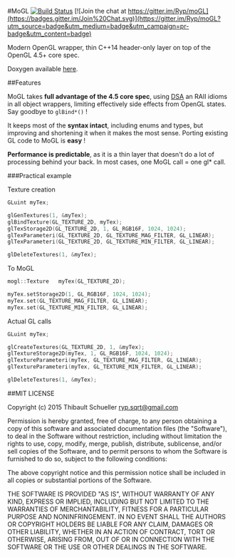 #MoGL [![Build Status](https://travis-ci.org/Ryp/moGL.svg?branch=master)](https://travis-ci.org/Ryp/moGL) [![Join the chat at https://gitter.im/Ryp/moGL](https://badges.gitter.im/Join%20Chat.svg)](https://gitter.im/Ryp/moGL?utm_source=badge&utm_medium=badge&utm_campaign=pr-badge&utm_content=badge)

Modern OpenGL wrapper, thin C++14 header-only layer on top of the OpenGL 4.5+ core spec.

Doxygen available [here](http://ryp.github.io/moGL/).

##Features

MoGL takes **full advantage of the 4.5 core spec**, using [DSA](https://www.opengl.org/registry/specs/ARB/direct_state_access.txt) an RAII idioms in all object wrappers, limiting effectively side effects from OpenGL states. Say goodbye to `glBind*()` !

It keeps most of the **syntax intact**, including enums and types, but improving and shortening it when it makes the most sense. Porting existing GL code to MoGL is **easy** !

**Performance is predictable**, as it is a thin layer that doesn't do a lot of processing behind your back. In most cases, one MoGL call = one gl* call.

###Practical example

Texture creation
```cpp
GLuint myTex;

glGenTextures(1, &myTex);
glBindTexture(GL_TEXTURE_2D, myTex);
glTexStorage2D(GL_TEXTURE_2D, 1, GL_RGB16F, 1024, 1024);
glTexParameteri(GL_TEXTURE_2D, GL_TEXTURE_MAG_FILTER, GL_LINEAR);
glTexParameteri(GL_TEXTURE_2D, GL_TEXTURE_MIN_FILTER, GL_LINEAR);

glDeleteTextures(1, &myTex);
```
To MoGL
```cpp
mogl::Texture   myTex(GL_TEXTURE_2D);

myTex.setStorage2D(1, GL_RGB16F, 1024, 1024);
myTex.set(GL_TEXTURE_MAG_FILTER, GL_LINEAR);
myTex.set(GL_TEXTURE_MIN_FILTER, GL_LINEAR);
```
Actual GL calls
```cpp
GLuint myTex;

glCreateTextures(GL_TEXTURE_2D, 1, &myTex);
glTextureStorage2D(myTex, 1, GL_RGB16F, 1024, 1024);
glTextureParameteri(myTex, GL_TEXTURE_MAG_FILTER, GL_LINEAR);
glTextureParameteri(myTex, GL_TEXTURE_MIN_FILTER, GL_LINEAR);

glDeleteTextures(1, &myTex);
```

##MIT LICENSE

Copyright (c) 2015 Thibault Schueller <ryp.sqrt@gmail.com>

Permission is hereby granted, free of charge, to any person obtaining a copy of this software and associated documentation files (the "Software"), to deal in the Software without restriction, including without limitation the rights to use, copy, modify, merge, publish, distribute, sublicense, and/or sell copies of the Software, and to permit persons to whom the Software is furnished to do so, subject to the following conditions:

The above copyright notice and this permission notice shall be included in all copies or substantial portions of the Software.

THE SOFTWARE IS PROVIDED "AS IS", WITHOUT WARRANTY OF ANY KIND, EXPRESS OR IMPLIED, INCLUDING BUT NOT LIMITED TO THE WARRANTIES OF MERCHANTABILITY, FITNESS FOR A PARTICULAR PURPOSE AND NONINFRINGEMENT. IN NO EVENT SHALL THE AUTHORS OR COPYRIGHT HOLDERS BE LIABLE FOR ANY CLAIM, DAMAGES OR OTHER LIABILITY, WHETHER IN AN ACTION OF CONTRACT, TORT OR OTHERWISE, ARISING FROM, OUT OF OR IN CONNECTION WITH THE SOFTWARE OR THE USE OR OTHER DEALINGS IN THE SOFTWARE.

